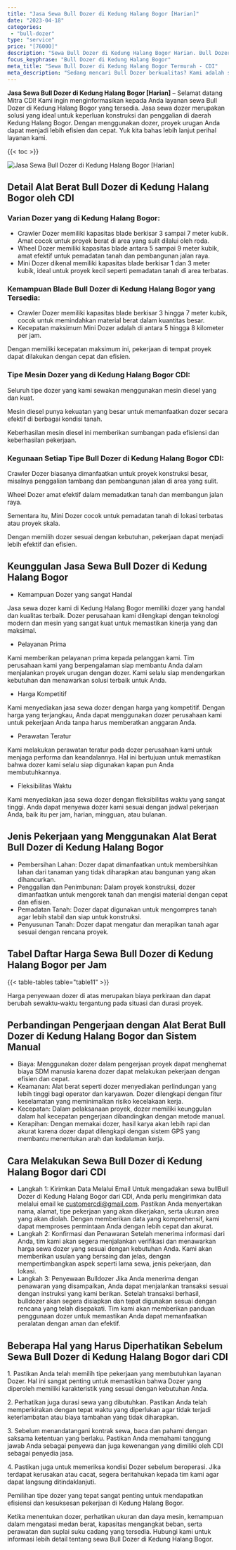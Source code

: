 ```yaml
---
title: "Jasa Sewa Bull Dozer di Kedung Halang Bogor [Harian]"
date: "2023-04-18"
categories:
 - "bull-dozer"
type: "service"
price: "[76000]"
description: "Sewa Bull Dozer di Kedung Halang Bogor Harian. Bull Dozer ini menjadi solusi utama dalam proyek pembangunan sebagai alat berat berkualitas tinggi dan efisien. Hubungi kami untuk informasi lebih detail."
focus_keyphrase: "Bull Dozer di Kedung Halang Bogor"
meta_title: "Sewa Bull Dozer di Kedung Halang Bogor Termurah - CDI"
meta_description: "Sedang mencari Bull Dozer berkualitas? Kami adalah solusi tepat dengan penawaran terbaik. Klik untuk info lebih lanjut."
---
```


**Jasa Sewa Bull Dozer di Kedung Halang Bogor [Harian]** – Selamat datang Mitra CDI! Kami ingin menginformasikan kepada Anda layanan sewa Bull Dozer di Kedung Halang Bogor yang tersedia. Jasa sewa dozer merupakan solusi yang ideal untuk keperluan konstruksi dan penggalian di daerah Kedung Halang Bogor. Dengan menggunakan dozer, proyek urugan Anda dapat menjadi lebih efisien dan cepat. Yuk kita bahas lebih lanjut perihal layanan kami.

{{< toc >}}

![Jasa Sewa Bull Dozer di Kedung Halang Bogor [Harian]](/images/bull-dozer/bull-dozer-12.jpg)

## Detail Alat Berat Bull Dozer di Kedung Halang Bogor oleh CDI

### Varian Dozer yang di Kedung Halang Bogor:

*   Crawler Dozer memiliki kapasitas blade berkisar 3 sampai 7 meter kubik. Amat cocok untuk proyek berat di area yang sulit dilalui oleh roda.
*   Wheel Dozer memiliki kapasitas blade antara 5 sampai 9 meter kubik, amat efektif untuk pemadatan tanah dan pembangunan jalan raya.
*   Mini Dozer dikenal memiliki kapasitas blade berkisar 1 dan 3 meter kubik, ideal untuk proyek kecil seperti pemadatan tanah di area terbatas.

### Kemampuan Blade Bull Dozer di Kedung Halang Bogor yang Tersedia:

*   Crawler Dozer memiliki kapasitas blade berkisar 3 hingga 7 meter kubik, cocok untuk memindahkan material berat dalam kuantitas besar.
*   Kecepatan maksimum Mini Dozer adalah di antara 5 hingga 8 kilometer per jam.

Dengan memiliki kecepatan maksimum ini, pekerjaan di tempat proyek dapat dilakukan dengan cepat dan efisien.

### Tipe Mesin Dozer yang di Kedung Halang Bogor CDI:

Seluruh tipe dozer yang kami sewakan menggunakan mesin diesel yang dan kuat.

Mesin diesel punya kekuatan yang besar untuk memanfaatkan dozer secara efektif di berbagai kondisi tanah.

Keberhasilan mesin diesel ini memberikan sumbangan pada efisiensi dan keberhasilan pekerjaan.

### Kegunaan Setiap Tipe Bull Dozer di Kedung Halang Bogor CDI:

Crawler Dozer biasanya dimanfaatkan untuk proyek konstruksi besar, misalnya penggalian tambang dan pembangunan jalan di area yang sulit.

Wheel Dozer amat efektif dalam memadatkan tanah dan membangun jalan raya.

Sementara itu, Mini Dozer cocok untuk pemadatan tanah di lokasi terbatas atau proyek skala.

Dengan memilih dozer sesuai dengan kebutuhan, pekerjaan dapat menjadi lebih efektif dan efisien.

## Keunggulan Jasa Sewa Bull Dozer di Kedung Halang Bogor

*   Kemampuan Dozer yang sangat Handal

Jasa sewa dozer kami di Kedung Halang Bogor memiliki dozer yang handal dan kualitas terbaik. Dozer perusahaan kami dilengkapi dengan teknologi modern dan mesin yang sangat kuat untuk memastikan kinerja yang dan maksimal.
*   Pelayanan Prima

Kami memberikan pelayanan prima kepada pelanggan kami. Tim perusahaan kami yang berpengalaman siap membantu Anda dalam menjalankan proyek urugan dengan dozer. Kami selalu siap mendengarkan kebutuhan dan menawarkan solusi terbaik untuk Anda.
*   Harga Kompetitif

Kami menyediakan jasa sewa dozer dengan harga yang kompetitif. Dengan harga yang terjangkau, Anda dapat menggunakan dozer perusahaan kami untuk pekerjaan Anda tanpa harus memberatkan anggaran Anda.
*   Perawatan Teratur

Kami melakukan perawatan teratur pada dozer perusahaan kami untuk menjaga performa dan keandalannya. Hal ini bertujuan untuk memastikan bahwa dozer kami selalu siap digunakan kapan pun Anda membutuhkannya.
*   Fleksibilitas Waktu

Kami menyediakan jasa sewa dozer dengan fleksibilitas waktu yang sangat tinggi. Anda dapat menyewa dozer kami sesuai dengan jadwal pekerjaan Anda, baik itu per jam, harian, mingguan, atau bulanan.

## Jenis Pekerjaan yang Menggunakan Alat Berat Bull Dozer di Kedung Halang Bogor

*   Pembersihan Lahan: Dozer dapat dimanfaatkan untuk membersihkan lahan dari tanaman yang tidak diharapkan atau bangunan yang akan dihancurkan.
*   Penggalian dan Penimbunan: Dalam proyek konstruksi, dozer dimanfaatkan untuk mengorek tanah dan mengisi material dengan cepat dan efisien.
*   Pemadatan Tanah: Dozer dapat digunakan untuk mengompres tanah agar lebih stabil dan siap untuk konstruksi.
*   Penyusunan Tanah: Dozer dapat mengatur dan merapikan tanah agar sesuai dengan rencana proyek.

## Tabel Daftar Harga Sewa Bull Dozer di Kedung Halang Bogor per Jam

{{< table-tables table="table11" >}}

Harga penyewaan dozer di atas merupakan biaya perkiraan dan dapat berubah sewaktu-waktu tergantung pada situasi dan durasi proyek.

## Perbandingan Pengerjaan dengan Alat Berat Bull Dozer di Kedung Halang Bogor dan Sistem Manual

*   Biaya: Menggunakan dozer dalam pengerjaan proyek dapat menghemat biaya SDM manusia karena dozer dapat melakukan pekerjaan dengan efisien dan cepat.
*   Keamanan: Alat berat seperti dozer menyediakan perlindungan yang lebih tinggi bagi operator dan karyawan. Dozer dilengkapi dengan fitur keselamatan yang meminimalkan risiko kecelakaan kerja.
*   Kecepatan: Dalam pelaksanaan proyek, dozer memiliki keunggulan dalam hal kecepatan pengerjaan dibandingkan dengan metode manual.
*   Kerapihan: Dengan memakai dozer, hasil karya akan lebih rapi dan akurat karena dozer dapat dilengkapi dengan sistem GPS yang membantu menentukan arah dan kedalaman kerja.

## Cara Melakukan Sewa Bull Dozer di Kedung Halang Bogor dari CDI

*   Langkah 1: Kirimkan Data Melalui Email
Untuk mengadakan sewa bullBull Dozer di Kedung Halang Bogor dari CDI, Anda perlu mengirimkan data melalui email ke customercdi@gmail.com. Pastikan Anda menyertakan nama, alamat, tipe pekerjaan yang akan dikerjakan, serta ukuran area yang akan diolah. Dengan memberikan data yang komprehensif, kami dapat memproses permintaan Anda dengan lebih cepat dan akurat.
*   Langkah 2: Konfirmasi dan Penawaran
Setelah menerima informasi dari Anda, tim kami akan segera menjalankan verifikasi dan menawarkan harga sewa dozer yang sesuai dengan kebutuhan Anda. Kami akan memberikan usulan yang bersaing dan jelas, dengan mempertimbangkan aspek seperti lama sewa, jenis pekerjaan, dan lokasi.
*   Langkah 3: Penyewaan Bulldozer
Jika Anda menerima dengan penawaran yang disampaikan, Anda dapat menjalankan transaksi sesuai dengan instruksi yang kami berikan. Setelah transaksi berhasil, bulldozer akan segera disiapkan dan tepat digunakan sesuai dengan rencana yang telah disepakati. Tim kami akan memberikan panduan penggunaan dozer untuk memastikan Anda dapat memanfaatkan peralatan dengan aman dan efektif.

## Beberapa Hal yang Harus Diperhatikan Sebelum Sewa Bull Dozer di Kedung Halang Bogor dari CDI

1\.  Pastikan Anda telah memilih tipe pekerjaan yang membutuhkan layanan Dozer. Hal ini sangat penting untuk memastikan bahwa Dozer yang diperoleh memiliki karakteristik yang sesuai dengan kebutuhan Anda.

2\.  Perhatikan juga durasi sewa yang dibutuhkan. Pastikan Anda telah memperkirakan dengan tepat waktu yang diperlukan agar tidak terjadi keterlambatan atau biaya tambahan yang tidak diharapkan.

3\.  Sebelum menandatangani kontrak sewa, baca dan pahami dengan saksama ketentuan yang berlaku. Pastikan Anda memahami tanggung jawab Anda sebagai penyewa dan juga kewenangan yang dimiliki oleh CDI sebagai penyedia jasa.

4\.  Pastikan juga untuk memeriksa kondisi Dozer sebelum beroperasi. Jika terdapat kerusakan atau cacat, segera beritahukan kepada tim kami agar dapat langsung ditindaklanjuti.

Pemilihan tipe dozer yang tepat sangat penting untuk mendapatkan efisiensi dan kesuksesan pekerjaan di Kedung Halang Bogor.

Ketika menentukan dozer, perhatikan ukuran dan daya mesin, kemampuan dalam mengatasi medan berat, kapasitas mengangkat beban, serta perawatan dan suplai suku cadang yang tersedia. Hubungi kami untuk informasi lebih detail tentang sewa Bull Dozer di Kedung Halang Bogor.